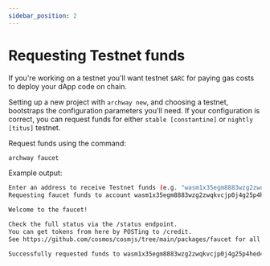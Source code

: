 ```yaml
---
sidebar_position: 2
---
```


# Requesting Testnet funds
If you're working on a testnet you'll want testnet `$ARC` for paying gas costs to deploy your dApp code on chain.

Setting up a new project with `archway new`, and choosing a testnet, bootstraps the configuration parameters you'll need. If your configuration is correct, you can request funds for either `stable [constantine]` or `nightly [titus]` testnet.

Request funds using the command:
```bash
archway faucet
```

Example output:
```bash
Enter an address to receive Testnet funds (e.g. "wasm1x35egm8883wzg2zwqkvcjp0j4g25p4hed4yjuv"; Or, hit <enter> to list accounts): wasm1x35egm8883wzg2zwqkvcjp0j4g25p4hed4yjuv
Requesting faucet funds to account wasm1x35egm8883wzg2zwqkvcjp0j4g25p4hed4yjuv...

Welcome to the faucet!

Check the full status via the /status endpoint.
You can get tokens from here by POSTing to /credit.
See https://github.com/cosmos/cosmjs/tree/main/packages/faucet for all further information.

Successfully requested funds to wasm1x35egm8883wzg2zwqkvcjp0j4g25p4hed4yjuv on network pebblenet-1 using faucet https://faucet.pebblenet.cosmwasm.com
```